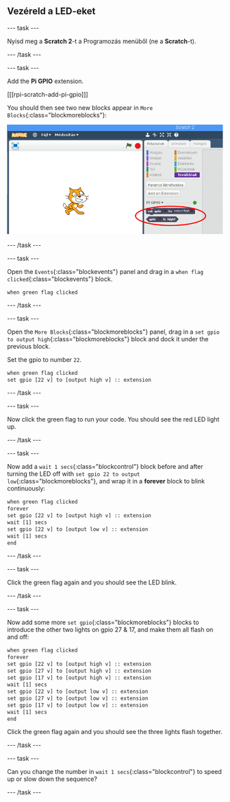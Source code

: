 ## Vezéreld a LED-eket

\--- task \---

Nyisd meg a **Scratch 2**-t a Programozás menüből (ne a **Scratch**-t).

\--- /task \---

\--- task \---

Add the **Pi GPIO** extension.

[[[rpi-scratch-add-pi-gpio]]]

You should then see two new blocks appear in `More Blocks`{:class="blockmoreblocks"}:

![pi gpio blocks in ](images/scratch2-1-annotated.png)

\--- /task \---

\--- task \---

Open the `Events`{:class="blockevents"} panel and drag in a `when flag clicked`{:class="blockevents"} block.

```blocks
when green flag clicked
```

\--- /task \---

\--- task \---

Open the `More Blocks`{:class="blockmoreblocks"} panel, drag in a `set gpio to output high`{:class="blockmoreblocks"} block and dock it under the previous block.

Set the gpio to number `22`.

```blocks
when green flag clicked
set gpio [22 v] to [output high v] :: extension
```

\--- /task \---

\--- task \---

Now click the green flag to run your code. You should see the red LED light up.

\--- /task \---

\--- task \---

Now add a `wait 1 secs`{:class="blockcontrol"} block before and after turning the LED off with `set gpio 22 to output low`{:class="blockmoreblocks"}, and wrap it in a **forever** block to blink continuously:

```blocks
when green flag clicked
forever
set gpio [22 v] to [output high v] :: extension
wait [1] secs
set gpio [22 v] to [output low v] :: extension
wait [1] secs
end
```

\--- /task \---

\--- task \---

Click the green flag again and you should see the LED blink.

\--- /task \---

\--- task \---

Now add some more `set gpio`{:class="blockmoreblocks"} blocks to introduce the other two lights on gpio 27 & 17, and make them all flash on and off:

```blocks
when green flag clicked
forever
set gpio [22 v] to [output high v] :: extension
set gpio [27 v] to [output high v] :: extension
set gpio [17 v] to [output high v] :: extension
wait [1] secs
set gpio [22 v] to [output low v] :: extension
set gpio [27 v] to [output low v] :: extension
set gpio [17 v] to [output low v] :: extension
wait [1] secs
end
```

Click the green flag again and you should see the three lights flash together.

\--- /task \---

\--- task \---

Can you change the number in `wait 1 secs`{:class="blockcontrol"} to speed up or slow down the sequence?

\--- /task \---